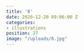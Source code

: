 ```yaml
---
title: '8'
date: 2020-12-20 09:06:00 Z
categories:
- illustrations
position: 27
image: "/uploads/8.jpg"
---
```


